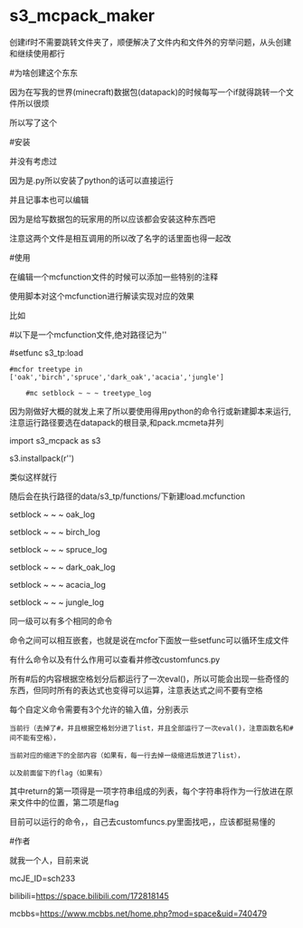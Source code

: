 # s3_mcpack_maker

创建if时不需要跳转文件夹了，顺便解决了文件内和文件外的穷举问题，从头创建和继续使用都行


#为啥创建这个东东

因为在写我的世界(minecraft)数据包(datapack)的时候每写一个if就得跳转一个文件所以很烦

所以写了这个

#安装

并没有考虑过

因为是.py所以安装了python的话可以直接运行

并且记事本也可以编辑

因为是给写数据包的玩家用的所以应该都会安装这种东西吧

注意这两个文件是相互调用的所以改了名字的话里面也得一起改

#使用

在编辑一个mcfunction文件的时候可以添加一些特别的注释

使用脚本对这个mcfunction进行解读实现对应的效果

比如

#以下是一个mcfunction文件,绝对路径记为'<mcpath>'
    
#setfunc s3_tp:load

    #mcfor treetype in ['oak','birch','spruce','dark_oak','acacia','jungle']
    
        #mc setblock ~ ~ ~ treetype_log
        
因为刚做好大概的就发上来了所以要使用得用python的命令行或新建脚本来运行,注意运行路径要选在datapack的根目录,和pack.mcmeta并列

import s3_mcpack as s3

s3.installpack(r'<mcpath>')
    
类似这样就行

随后会在执行路径的data/s3_tp/functions/下新建load.mcfunction

setblock ~ ~ ~ oak_log

setblock ~ ~ ~ birch_log

setblock ~ ~ ~ spruce_log

setblock ~ ~ ~ dark_oak_log

setblock ~ ~ ~ acacia_log

setblock ~ ~ ~ jungle_log

同一级可以有多个相同的命令

命令之间可以相互嵌套，也就是说在mcfor下面放一些setfunc可以循环生成文件

有什么命令以及有什么作用可以查看并修改customfuncs.py

所有#后的内容根据空格划分后都运行了一次eval()，所以可能会出现一些奇怪的东西，但同时所有的表达式也变得可以运算，注意表达式之间不要有空格

每个自定义命令需要有3个允许的输入值，分别表示

    当前行（去掉了#，并且根据空格划分进了list，并且全部运行了一次eval()，注意函数名和#间不能有空格），
    
    当前对应的缩进下的全部内容（如果有，每一行去掉一级缩进后放进了list），
    
    以及前面留下的flag（如果有）
    
其中return的第一项得是一项字符串组成的列表，每个字符串将作为一行放进在原来文件中的位置，第二项是flag


目前可以运行的命令，，自己去customfuncs.py里面找吧，，应该都挺易懂的


#作者

就我一个人，目前来说

mcJE_ID=sch233

bilibili=https://space.bilibili.com/172818145

mcbbs=https://www.mcbbs.net/home.php?mod=space&uid=740479
